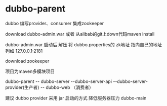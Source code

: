 # dubbo-parent
dubbo 编写provider、consumer  集成zookeeper 

download dubbo-admin.war 或者 从alibab的git上down代码maven install

dubbo-admin.war 启动后 解压 将 dubbo.properties的 zk地址 指向自己的地址 列如 127.0.0.1:2181

download zookeeper 

项目为maven多模块项目 

dubbo-parent 
   -- dubbo-server
      --dubbo-server-api
      --dubbo-server-provider(生产者)
   -- dubbo-web （消费者）

建议 dubbo provider 采用 jar 启动的方式 降低服务器压力 dubbo-main 





